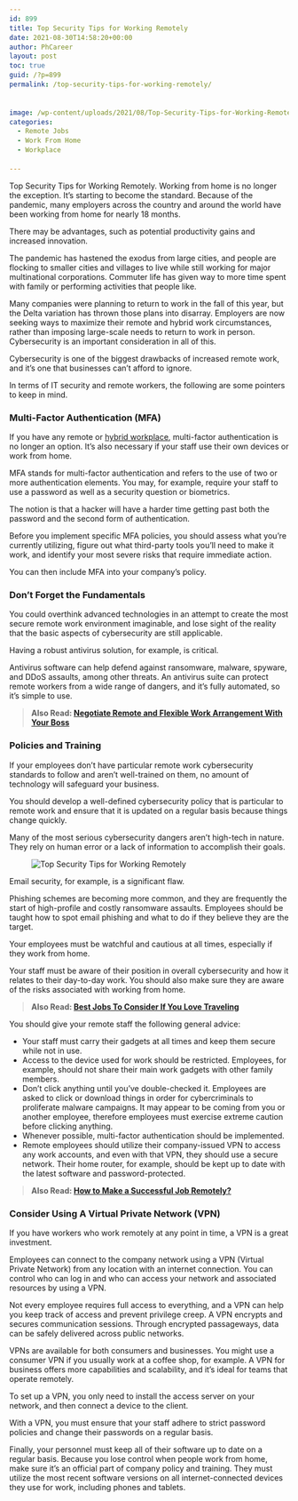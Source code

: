 ```yaml
---
id: 899
title: Top Security Tips for Working Remotely
date: 2021-08-30T14:58:20+00:00
author: PhCareer
layout: post
toc: true
guid: /?p=899
permalink: /top-security-tips-for-working-remotely/


image: /wp-content/uploads/2021/08/Top-Security-Tips-for-Working-Remotely.jpg
categories:
  - Remote Jobs
  - Work From Home
  - Workplace

---
```

Top Security Tips for Working Remotely. Working from home is no longer the exception. It&#8217;s starting to become the standard. Because of the pandemic, many employers across the country and around the world have been working from home for nearly 18 months.

There may be advantages, such as potential productivity gains and increased innovation.

The pandemic has hastened the exodus from large cities, and people are flocking to smaller cities and villages to live while still working for major multinational corporations. Commuter life has given way to more time spent with family or performing activities that people like.

Many companies were planning to return to work in the fall of this year, but the Delta variation has thrown those plans into disarray. Employers are now seeking ways to maximize their remote and hybrid work circumstances, rather than imposing large-scale needs to return to work in person. Cybersecurity is an important consideration in all of this.

Cybersecurity is one of the biggest drawbacks of increased remote work, and it&#8217;s one that businesses can&#8217;t afford to ignore.

In terms of IT security and remote workers, the following are some pointers to keep in mind.

### **Multi-Factor Authentication (MFA)**

If you have any remote or [hybrid workplace](/things-you-need-to-know-about-hybrid-workplace/), multi-factor authentication is no longer an option. It&#8217;s also necessary if your staff use their own devices or work from home.

MFA stands for multi-factor authentication and refers to the use of two or more authentication elements. You may, for example, require your staff to use a password as well as a security question or biometrics.

The notion is that a hacker will have a harder time getting past both the password and the second form of authentication.

Before you implement specific MFA policies, you should assess what you&#8217;re currently utilizing, figure out what third-party tools you&#8217;ll need to make it work, and identify your most severe risks that require immediate action.

You can then include MFA into your company&#8217;s policy.

### **Don&#8217;t Forget the Fundamentals**

You could overthink advanced technologies in an attempt to create the most secure remote work environment imaginable, and lose sight of the reality that the basic aspects of cybersecurity are still applicable.

Having a robust antivirus solution, for example, is critical.

Antivirus software can help defend against ransomware, malware, spyware, and DDoS assaults, among other threats. An antivirus suite can protect remote workers from a wide range of dangers, and it&#8217;s fully automated, so it&#8217;s simple to use.

<blockquote class="wp-block-quote">
  <p>
    <strong>Also Read: <a href="/negotiate-remote-and-flexible-work-arrangement-with-your-boss/">Negotiate Remote and Flexible Work Arrangement With Your Boss</a></strong>
  </p>
</blockquote>

### **Policies and Training**

If your employees don&#8217;t have particular remote work cybersecurity standards to follow and aren&#8217;t well-trained on them, no amount of technology will safeguard your business.

You should develop a well-defined cybersecurity policy that is particular to remote work and ensure that it is updated on a regular basis because things change quickly.

Many of the most serious cybersecurity dangers aren&#8217;t high-tech in nature. They rely on human error or a lack of information to accomplish their goals.



<div class="wp-block-image">
  <figure class="aligncenter size-large"><img loading="lazy" width="600" height="400" src="/wp-content/uploads/2021/08/Security-Tips-for-Working-Remotely.jpg" alt="Top Security Tips for Working Remotely" class="wp-image-900" srcset="/wp-content/uploads/2021/08/Security-Tips-for-Working-Remotely.jpg 600w, /wp-content/uploads/2021/08/Security-Tips-for-Working-Remotely-300x200.jpg 300w" sizes="(max-width: 600px) 100vw, 600px" /></figure>
</div>



Email security, for example, is a significant flaw.

Phishing schemes are becoming more common, and they are frequently the start of high-profile and costly ransomware assaults. Employees should be taught how to spot email phishing and what to do if they believe they are the target.

Your employees must be watchful and cautious at all times, especially if they work from home.

Your staff must be aware of their position in overall cybersecurity and how it relates to their day-to-day work. You should also make sure they are aware of the risks associated with working from home.

<blockquote class="wp-block-quote">
  <p>
    <strong>Also Read: <a href="/best-jobs-to-consider-if-you-love-traveling/">Best Jobs To Consider If You Love Traveling</a></strong>
  </p>
</blockquote>

You should give your remote staff the following general advice:

  * Your staff must carry their gadgets at all times and keep them secure while not in use.
  * Access to the device used for work should be restricted. Employees, for example, should not share their main work gadgets with other family members.
  * Don&#8217;t click anything until you&#8217;ve double-checked it. Employees are asked to click or download things in order for cybercriminals to proliferate malware campaigns. It may appear to be coming from you or another employee, therefore employees must exercise extreme caution before clicking anything.
  * Whenever possible, multi-factor authentication should be implemented.
  * Remote employees should utilize their company-issued VPN to access any work accounts, and even with that VPN, they should use a secure network. Their home router, for example, should be kept up to date with the latest software and password-protected.

<blockquote class="wp-block-quote">
  <p>
    <strong>Also Read: <a href="/how-to-make-a-successful-job-remotely/">How to Make a Successful Job Remotely?</a></strong>
  </p>
</blockquote>

### **Consider Using A Virtual Private Network (VPN)**

If you have workers who work remotely at any point in time, a VPN is a great investment.

Employees can connect to the company network using a VPN (Virtual Private Network) from any location with an internet connection. You can control who can log in and who can access your network and associated resources by using a VPN.

Not every employee requires full access to everything, and a VPN can help you keep track of access and prevent privilege creep. A VPN encrypts and secures communication sessions. Through encrypted passageways, data can be safely delivered across public networks.

VPNs are available for both consumers and businesses. You might use a consumer VPN if you usually work at a coffee shop, for example. A VPN for business offers more capabilities and scalability, and it&#8217;s ideal for teams that operate remotely.

To set up a VPN, you only need to install the access server on your network, and then connect a device to the client.

With a VPN, you must ensure that your staff adhere to strict password policies and change their passwords on a regular basis.

Finally, your personnel must keep all of their software up to date on a regular basis. Because you lose control when people work from home, make sure it&#8217;s an official part of company policy and training. They must utilize the most recent software versions on all internet-connected devices they use for work, including phones and tablets.

